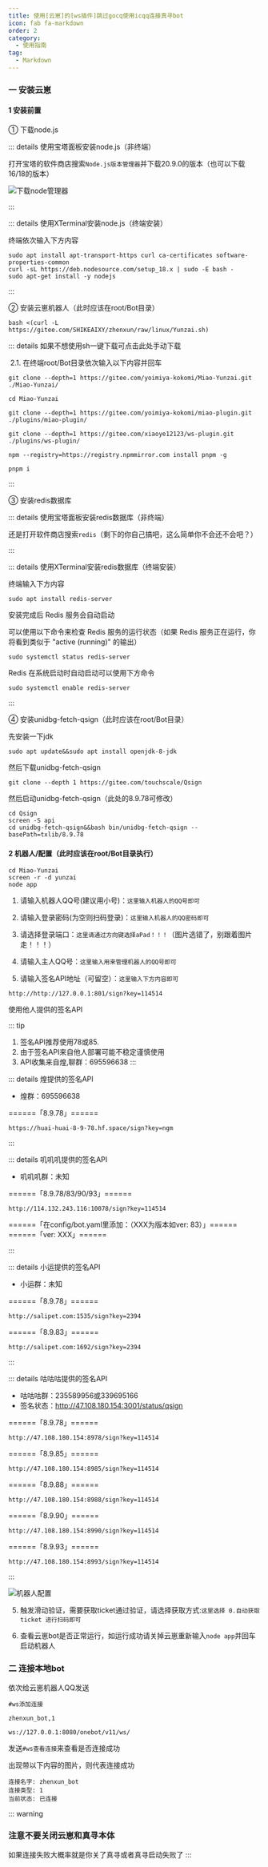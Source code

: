 ```yaml
---
title: 使用[云崽]的[ws插件]跳过gocq使用icqq连接真寻bot
icon: fab fa-markdown
order: 2
category:
  - 使用指南
tag:
  - Markdown
---
```


### 一 安装云崽

#### 1 安装前置

① 下载node.js

::: details 使用宝塔面板安装node.js（非终端）

打开宝塔的软件商店搜索`Node.js版本管理器`并下载20.9.0的版本（也可以下载16/18的版本）

![下载node管理器](../../img/下载node管理器.png)

:::

::: details 使用XTerminal安装node.js（终端安装）

终端依次输入下方内容

```
sudo apt install apt-transport-https curl ca-certificates software-properties-common
curl -sL https://deb.nodesource.com/setup_18.x | sudo -E bash -
sudo apt-get install -y nodejs
```
:::

② 安装云崽机器人（此时应该在root/Bot目录）

```
bash <(curl -L https://gitee.com/SHIKEAIXY/zhenxun/raw/linux/Yunzai.sh)
```

::: details 如果不想使用sh一键下载可点击此处手动下载

&nbsp;2.1. 在终端root/Bot目录依次输入以下内容并回车 

```
git clone --depth=1 https://gitee.com/yoimiya-kokomi/Miao-Yunzai.git ./Miao-Yunzai/
```
```
cd Miao-Yunzai
```
```
git clone --depth=1 https://gitee.com/yoimiya-kokomi/miao-plugin.git ./plugins/miao-plugin/
```
```
git clone --depth=1 https://gitee.com/xiaoye12123/ws-plugin.git ./plugins/ws-plugin/
```
```
npm --registry=https://registry.npmmirror.com install pnpm -g
```
```
pnpm i
```
:::

③ 安装redis数据库

::: details 使用宝塔面板安装redis数据库（非终端）

还是打开软件商店搜索`redis`（剩下的你自己搞吧，这么简单你不会还不会吧？）

:::

::: details 使用XTerminal安装redis数据库（终端安装）

终端输入下方内容

```
sudo apt install redis-server
```

安装完成后 Redis 服务会自动启动

可以使用以下命令来检查 Redis 服务的运行状态（如果 Redis 服务正在运行，你将看到类似于 "active (running)" 的输出）

```
sudo systemctl status redis-server
```

Redis 在系统启动时自动启动可以使用下方命令

```
sudo systemctl enable redis-server
```

:::

④ 安装unidbg-fetch-qsign（此时应该在root/Bot目录）

先安装一下jdk
```
sudo apt update&&sudo apt install openjdk-8-jdk
```

然后下载unidbg-fetch-qsign
```
git clone --depth 1 https://gitee.com/touchscale/Qsign
```

然后启动unidbg-fetch-qsign（此处的8.9.78可修改）
```
cd Qsign
screen -S api
cd unidbg-fetch-qsign&&bash bin/unidbg-fetch-qsign --basePath=txlib/8.9.78
```

#### 2 机器人/配置（此时应该在root/Bot目录执行）

```
cd Miao-Yunzai
screen -r -d yunzai
node app
```

1. 请输入机器人QQ号(建议用小号)：`这里输入机器人的QQ号即可`

2. 请输入登录密码(为空则扫码登录)：`这里输入机器人的QQ密码即可`

3. 请选择登录端口：`这里请通过方向键选择aPad！！！`（图片选错了，别跟着图片走！！！）

4. 请输入主人QQ号：`这里输入用来管理机器人的QQ号即可`

5. 请输入签名API地址（可留空）：`这里输入下方内容即可`

```
http://http://127.0.0.1:801/sign?key=114514
```

使用他人提供的签名API

::: tip
1. 签名API推荐使用78或85.
2. 由于签名API来自他人部署可能不稳定谨慎使用
3. API收集来自煌,聊群：695596638
:::

::: details 煌提供的签名API

- 煌群：695596638

======「8.9.78」======
``` link
https://huai-huai-8-9-78.hf.space/sign?key=ngm
```
:::

::: details 叽叽叽提供的签名API

- 叽叽叽群：未知

======「8.9.78/83/90/93」======
``` link
http://114.132.243.116:10078/sign?key=114514
```
======「在config/bot.yaml里添加：（XXX为版本如ver: 83）」======
======「ver: XXX」======

:::

::: details 小运提供的签名API

- 小运群：未知

======「8.9.78」======
``` link
http://salipet.com:1535/sign?key=2394
```
======「8.9.83」======
``` link
http://salipet.com:1692/sign?key=2394
```
:::

::: details 咕咕咕提供的签名API

- 咕咕咕群：235589956或339695166
- 签名状态：http://47.108.180.154:3001/status/qsign

======「8.9.78」======
``` link
http://47.108.180.154:8978/sign?key=114514  
```
======「8.9.85」======
``` link
http://47.108.180.154:8985/sign?key=114514
```
======「8.9.88」======
``` link
http://47.108.180.154:8988/sign?key=114514
```
======「8.9.90」======
``` link
http://47.108.180.154:8990/sign?key=114514
```
======「8.9.93」======
``` link
http://47.108.180.154:8993/sign?key=114514
```

:::

![机器人配置](../../img/机器人配置.png)

5. 触发滑动验证，需要获取ticket通过验证，请选择获取方式:`这里选择 0.自动获取ticket 进行扫码即可`

6. 查看云崽bot是否正常运行，如运行成功请关掉云崽重新输入`node app`并回车启动机器人

### 二 连接本地bot

依次给云崽机器人QQ发送

```
#ws添加连接
``` 
```
zhenxun_bot,1
``` 
```
ws://127.0.0.1:8080/onebot/v11/ws/
``` 
发送`#ws查看连接`来查看是否连接成功

出现带以下内容的图片，则代表连接成功
```
连接名字: zhenxun_bot
连接类型: 1
当前状态: 已连接
```

::: warning
### 注意不要关闭云崽和真寻本体

如果连接失败大概率就是你关了真寻或者真寻启动失败了
:::
